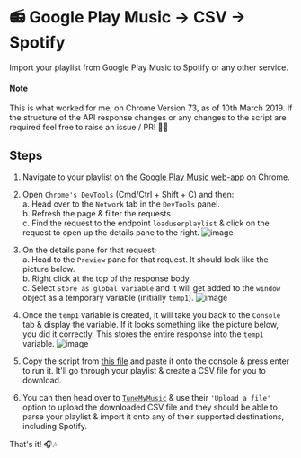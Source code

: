 # 📻 Google Play Music → CSV → Spotify

Import your playlist from Google Play Music to Spotify or any other service.

#### Note

This is what worked for me, on Chrome Version 73, as of 10th March 2019. If the structure of the API response changes or any changes to the script are required feel free to raise an issue / PR! ✌🏼

## Steps

1. Navigate to your playlist on the [Google Play Music web-app](https://play.google.com/music) on Chrome.
2. Open `Chrome's DevTools` (Cmd/Ctrl + Shift + C) and then:  
  a. Head over to the `Network` tab in the `DevTools` panel.  
  b. Refresh the page & filter the requests.  
  c. Find the request to the endpoint `loaduserplaylist` & click on the request to open up the details pane to the right.
![image](https://user-images.githubusercontent.com/6426069/54086809-e3e0bd00-4372-11e9-9a76-d424c3c0aeae.png)

3. On the details pane for that request:  
  a. Head to the `Preview` pane for that request. It should look like the picture below.  
  b. Right click at the top of the response body.  
  c. Select `Store as global variable` and it will get added to the `window` object as a temporary variable (initially `temp1`).
![image](https://user-images.githubusercontent.com/6426069/54087016-07a50280-4375-11e9-8afc-37ebfb648a2e.png)

4. Once the `temp1` variable is created, it will take you back to the `Console` tab & display the variable. If it looks something like the picture below, you did it correctly. This stores the entire response into the `temp1` variable. 
![image](https://user-images.githubusercontent.com/6426069/54087049-420e9f80-4375-11e9-9284-e4398a9d24c0.png)

5. Copy the script from [this file](http://github.com/rheaditi/play-music-to-spotify/blob/master/gpm-playlist-to-csv.js) and paste it onto the console & press enter to run it. It'll go through your playlist & create a CSV file for you to download.

6. You can then head over to [`TuneMyMusic`](https://www.tunemymusic.com/#step1) & use their `'Upload a file'` option to upload the downloaded CSV file and they should be able to parse your playlist & import it onto any of their supported destinations, including Spotify.

That's it! 🎧🎶
